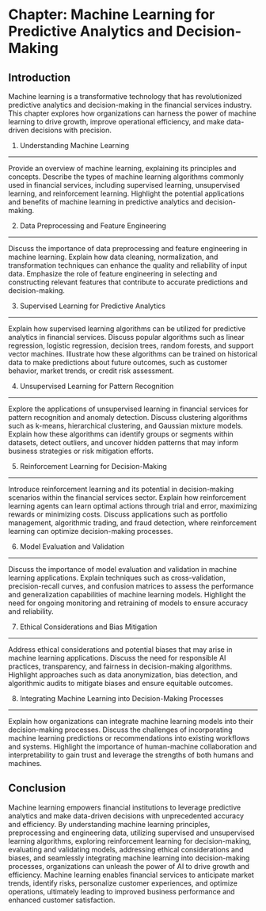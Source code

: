 Chapter: Machine Learning for Predictive Analytics and Decision-Making
======================================================================

Introduction
------------

Machine learning is a transformative technology that has revolutionized predictive analytics and decision-making in the financial services industry. This chapter explores how organizations can harness the power of machine learning to drive growth, improve operational efficiency, and make data-driven decisions with precision.

1. Understanding Machine Learning
---------------------------------

Provide an overview of machine learning, explaining its principles and concepts. Describe the types of machine learning algorithms commonly used in financial services, including supervised learning, unsupervised learning, and reinforcement learning. Highlight the potential applications and benefits of machine learning in predictive analytics and decision-making.

2. Data Preprocessing and Feature Engineering
---------------------------------------------

Discuss the importance of data preprocessing and feature engineering in machine learning. Explain how data cleaning, normalization, and transformation techniques can enhance the quality and reliability of input data. Emphasize the role of feature engineering in selecting and constructing relevant features that contribute to accurate predictions and decision-making.

3. Supervised Learning for Predictive Analytics
-----------------------------------------------

Explain how supervised learning algorithms can be utilized for predictive analytics in financial services. Discuss popular algorithms such as linear regression, logistic regression, decision trees, random forests, and support vector machines. Illustrate how these algorithms can be trained on historical data to make predictions about future outcomes, such as customer behavior, market trends, or credit risk assessment.

4. Unsupervised Learning for Pattern Recognition
------------------------------------------------

Explore the applications of unsupervised learning in financial services for pattern recognition and anomaly detection. Discuss clustering algorithms such as k-means, hierarchical clustering, and Gaussian mixture models. Explain how these algorithms can identify groups or segments within datasets, detect outliers, and uncover hidden patterns that may inform business strategies or risk mitigation efforts.

5. Reinforcement Learning for Decision-Making
---------------------------------------------

Introduce reinforcement learning and its potential in decision-making scenarios within the financial services sector. Explain how reinforcement learning agents can learn optimal actions through trial and error, maximizing rewards or minimizing costs. Discuss applications such as portfolio management, algorithmic trading, and fraud detection, where reinforcement learning can optimize decision-making processes.

6. Model Evaluation and Validation
----------------------------------

Discuss the importance of model evaluation and validation in machine learning applications. Explain techniques such as cross-validation, precision-recall curves, and confusion matrices to assess the performance and generalization capabilities of machine learning models. Highlight the need for ongoing monitoring and retraining of models to ensure accuracy and reliability.

7. Ethical Considerations and Bias Mitigation
---------------------------------------------

Address ethical considerations and potential biases that may arise in machine learning applications. Discuss the need for responsible AI practices, transparency, and fairness in decision-making algorithms. Highlight approaches such as data anonymization, bias detection, and algorithmic audits to mitigate biases and ensure equitable outcomes.

8. Integrating Machine Learning into Decision-Making Processes
--------------------------------------------------------------

Explain how organizations can integrate machine learning models into their decision-making processes. Discuss the challenges of incorporating machine learning predictions or recommendations into existing workflows and systems. Highlight the importance of human-machine collaboration and interpretability to gain trust and leverage the strengths of both humans and machines.

Conclusion
----------

Machine learning empowers financial institutions to leverage predictive analytics and make data-driven decisions with unprecedented accuracy and efficiency. By understanding machine learning principles, preprocessing and engineering data, utilizing supervised and unsupervised learning algorithms, exploring reinforcement learning for decision-making, evaluating and validating models, addressing ethical considerations and biases, and seamlessly integrating machine learning into decision-making processes, organizations can unleash the power of AI to drive growth and efficiency. Machine learning enables financial services to anticipate market trends, identify risks, personalize customer experiences, and optimize operations, ultimately leading to improved business performance and enhanced customer satisfaction.
